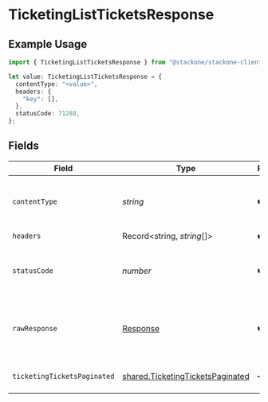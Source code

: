 # TicketingListTicketsResponse

## Example Usage

```typescript
import { TicketingListTicketsResponse } from "@stackone/stackone-client-ts/sdk/models/operations";

let value: TicketingListTicketsResponse = {
  contentType: "<value>",
  headers: {
    "key": [],
  },
  statusCode: 71288,
};
```

## Fields

| Field                                                                                       | Type                                                                                        | Required                                                                                    | Description                                                                                 |
| ------------------------------------------------------------------------------------------- | ------------------------------------------------------------------------------------------- | ------------------------------------------------------------------------------------------- | ------------------------------------------------------------------------------------------- |
| `contentType`                                                                               | *string*                                                                                    | :heavy_check_mark:                                                                          | HTTP response content type for this operation                                               |
| `headers`                                                                                   | Record<string, *string*[]>                                                                  | :heavy_check_mark:                                                                          | N/A                                                                                         |
| `statusCode`                                                                                | *number*                                                                                    | :heavy_check_mark:                                                                          | HTTP response status code for this operation                                                |
| `rawResponse`                                                                               | [Response](https://developer.mozilla.org/en-US/docs/Web/API/Response)                       | :heavy_check_mark:                                                                          | Raw HTTP response; suitable for custom response parsing                                     |
| `ticketingTicketsPaginated`                                                                 | [shared.TicketingTicketsPaginated](../../../sdk/models/shared/ticketingticketspaginated.md) | :heavy_minus_sign:                                                                          | The list of tickets was retrieved.                                                          |